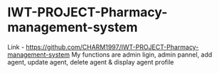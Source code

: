 # IWT-PROJECT-Pharmacy-management-system
Link - https://github.com/CHARM1997/IWT-PROJECT-Pharmacy-management-system
My functions are admin ligin, admin pannel, add agent, update agent, delete agent & display agent profile
